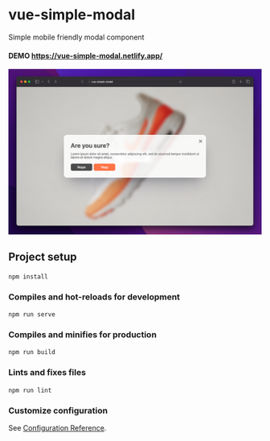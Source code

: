 # vue-simple-modal

Simple mobile friendly modal component

#### DEMO https://vue-simple-modal.netlify.app/

![vue-simple-modal.png](src%2Fassets%2Fvue-simple-modal.png)

## Project setup
```
npm install
```

### Compiles and hot-reloads for development
```
npm run serve
```

### Compiles and minifies for production
```
npm run build
```

### Lints and fixes files
```
npm run lint
```

### Customize configuration
See [Configuration Reference](https://cli.vuejs.org/config/).
